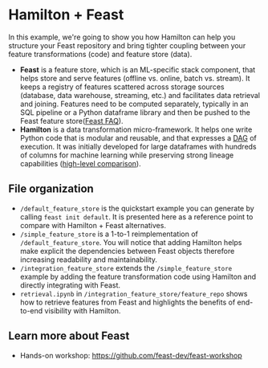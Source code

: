 # Hamilton + Feast

In this example, we're going to show you how Hamilton can help you structure your Feast repository and bring tighter coupling between your feature transformations (code) and feature store (data).
- **Feast** is a feature store, which is an ML-specific stack component, that helps store and serve features (offline vs. online, batch vs. stream). It keeps a registry of features scattered across storage sources (database, data warehouse, streaming, etc.) and facilitates data retrieval and joining. Features need to be computed separately, typically in an SQL pipeline or a Python dataframe library and then be pushed to the Feast feature store([Feast FAQ](https://feast.dev/)).
- **Hamilton** is a data transformation micro-framework. It helps one write Python code that is modular and reusable, and that expresses a [DAG](https://en.wikipedia.org/wiki/Directed_acyclic_graph) of execution. It was initially developed for large dataframes with hundreds of columns for machine learning while preserving strong lineage capabilities ([high-level comparison](https://hamilton.dagworks.io/en/latest/)).


## File organization
- `/default_feature_store` is the quickstart example you can generate by calling `feast init default`. It is presented here as a reference point to compare with Hamilton + Feast alternatives.
- `/simple_feature_store` is a 1-to-1 reimplementation of `/default_feature_store`. You will notice that adding Hamilton helps make explicit the dependencies between Feast objects therefore increasing readability and maintainability.
- `/integration_feature_store` extends the `/simple_feature_store` example by adding the feature transformation  code using Hamilton and directly integrating with Feast.
- `retrieval.ipynb` in `/integration_feature_store/feature_repo` shows how to retrieve features from Feast and highlights the benefits of end-to-end visibility with Hamilton.

## Learn more about Feast
- Hands-on workshop: https://github.com/feast-dev/feast-workshop
